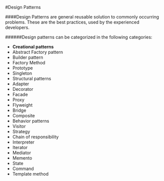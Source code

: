 #Design Patterns

####Design Patterns are general reusable solution to commonly occurring problems.
 These are the best practices, used by the experienced developers.

######Design patterns can be categorized in the following categories:

 * **Creational patterns**
  * Abstract Factory pattern
  * Builder pattern
  * Factory Method
  * Prototype
  * Singleton
 * Structural patterns
  * Adapter
  * Decorator
  * Facade
  * Proxy
  * Flyweight
  * Bridge
  * Composite
 * Behavior patterns
  * Visitor
  * Strategy
  * Chain of responsibility
  * Interpreter
  * Iterator
  * Mediator
  * Memento
  * State
  * Command
  * Template method



